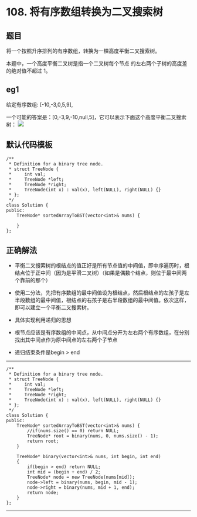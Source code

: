 # 108. 将有序数组转换为二叉搜索树
## 题目
将一个按照升序排列的有序数组，转换为一棵高度平衡二叉搜索树。

本题中，一个高度平衡二叉树是指一个二叉树每个节点 的左右两个子树的高度差的绝对值不超过 1。

## eg1
给定有序数组: [-10,-3,0,5,9],

一个可能的答案是：[0,-3,9,-10,null,5]，它可以表示下面这个高度平衡二叉搜索树：
![](https://i.imgur.com/kPtScfb.jpg)
## 默认代码模板
	/**
	 * Definition for a binary tree node.
	 * struct TreeNode {
	 *     int val;
	 *     TreeNode *left;
	 *     TreeNode *right;
	 *     TreeNode(int x) : val(x), left(NULL), right(NULL) {}
	 * };
	 */
	class Solution {
	public:
	    TreeNode* sortedArrayToBST(vector<int>& nums) {
	       
	    }
	};

## 正确解法
- 平衡二叉搜索树的根结点的值正好是所有节点值的中间值，即中序遍历时，根结点位于正中间（因为是平滑二叉树）（如果是偶数个结点，则位于最中间两个靠前的那个）

- 使用二分法，先把有序数组的最中间值设为根结点，然后根结点的左孩子是左半段数组的最中间值，根结点的右孩子是右半段数组的最中间值。依次这样，即可以建立一个平衡二叉搜索树。

- 具体实现利用递归的思想

- 根节点应该是有序数组的中间点，从中间点分开为左右两个有序数组，在分别找出其中间点作为原中间点的左右两个子节点
- 递归结束条件是begin > end


---
	/**
	 * Definition for a binary tree node.
	 * struct TreeNode {
	 *     int val;
	 *     TreeNode *left;
	 *     TreeNode *right;
	 *     TreeNode(int x) : val(x), left(NULL), right(NULL) {}
	 * };
	 */
	class Solution {
	public:
	    TreeNode* sortedArrayToBST(vector<int>& nums) {
	        //if(nums.size() == 0) return NULL;
	        TreeNode* root = binary(nums, 0, nums.size() - 1);
	        return root;
	    }
	    
	    TreeNode* binary(vector<int>& nums, int begin, int end)
	    {
	        if(begin > end) return NULL;
	        int mid = (begin + end) / 2;
	        TreeNode* node = new TreeNode(nums[mid]);
	        node->left = binary(nums, begin, mid - 1);
	        node->right = binary(nums, mid + 1, end);
	        return node;
	    }
	};
---